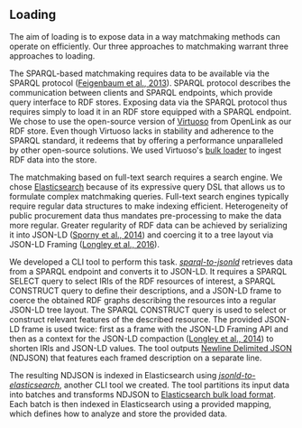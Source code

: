 ## Loading

The aim of loading is to expose data in a way matchmaking methods can operate on efficiently.
Our three approaches to matchmaking warrant three approaches to loading.

<!-- SPARQL-based matchmaking -->

The SPARQL-based matchmaking requires data to be available via the SPARQL protocol ([Feigenbaum et al., 2013](#Feigenbaum2013)).
SPARQL protocol describes the communication between clients and SPARQL endpoints, which provide query interface to RDF stores.
Exposing data via the SPARQL protocol thus requires simply to load it in an RDF store equipped with a SPARQL endpoint.
We chose to use the open-source version of [Virtuoso](https://virtuoso.openlinksw.com) from OpenLink as our RDF store.
Even though Virtuoso lacks in stability and adherence to the SPARQL standard, it redeems that by offering a performance unparalleled by other open-source solutions.
We used Virtuoso's [bulk loader](https://virtuoso.openlinksw.com/dataspace/doc/dav/wiki/Main/VirtBulkRDFLoader) to ingest RDF data into the store.

<!-- Elasticsearch-based matchmaking -->

The matchmaking based on full-text search requires a search engine.
We chose [Elasticsearch](https://www.elastic.co/products/elasticsearch) because of its expressive query DSL that allows us to formulate complex matchmaking queries.
Full-text search engines typically require regular data structures to make indexing efficient.
Heterogeneity of public procurement data thus mandates pre-processing to make the data more regular.
Greater regularity of RDF data can be achieved by serializing it into JSON-LD ([Sporny et al., 2014](#Sporny2014)) and coercing it to a tree layout via JSON-LD Framing ([Longley et al., 2016](#Longley2016)).

We developed a CLI tool to perform this task.
[*sparql-to-jsonld*](https://github.com/jindrichmynarz/sparql-to-jsonld) retrieves data from a SPARQL endpoint and converts it to JSON-LD.
It requires a SPARQL SELECT query to select IRIs of the RDF resources of interest, a SPARQL CONSTRUCT query to define their descriptions, and a JSON-LD frame to coerce the obtained RDF graphs describing the resources into a regular JSON-LD tree layout.
The SPARQL CONSTRUCT query is used to select or construct relevant features of the described resource.
The provided JSON-LD frame is used twice: first as a frame with the JSON-LD Framing API and then as a context for the JSON-LD compaction ([Longley et al., 2014](#Longley2014)) to shorten IRIs and JSON-LD values.
The tool outputs [Newline Delimited JSON](http://ndjson.org) (NDJSON) that features each framed description on a separate line.

The resulting NDJSON is indexed in Elasticsearch using [*jsonld-to-elasticsearch*](https://github.com/jindrichmynarz/jsonld-to-elasticsearch), another CLI tool we created.
The tool partitions its input data into batches and transforms NDJSON to [Elasticsearch bulk load format](https://www.elastic.co/guide/en/elasticsearch/reference/current/docs-bulk.html).
Each batch is then indexed in Elasticsearch using a provided mapping, which defines how to analyze and store the provided data.
<!--
TODO: Describe the concrete SPARQL CONSTRUCT query used, together with its Elasticsearch mapping, once we have a working Elasticsearch matchmaker.
--> 

<!-- Web of Needs-based matchmaking -->

<!--
TODO: What storage mechanism is used for RESCAL?
-->

<!--
Out-takes:

[*sparql-to-csv*](https://github.com/jindrichmynarz/sparql-to-csv) is a tool for loading RDF data from a SPARQL endpoint to CSV in order to support data analyses requiring tabular data.
-->
